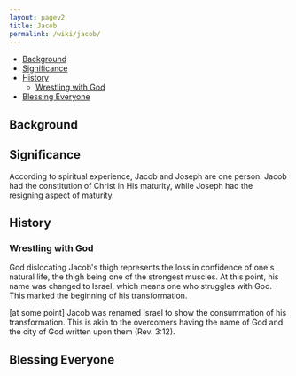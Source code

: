 ```yaml
---
layout: pagev2
title: Jacob
permalink: /wiki/jacob/
---
```

- [Background](#background)
- [Significance](#significance)
- [History](#history)
  - [Wrestling with God](#wrestling-with-god)
- [Blessing Everyone](#blessing-everyone)

## Background

## Significance

According to spiritual experience, Jacob and Joseph are one person. Jacob had the constitution of Christ in His maturity, while Joseph had the resigning aspect of maturity. 

## History

### Wrestling with God

God dislocating Jacob's thigh represents the loss in confidence of one's natural life, the thigh being one of the strongest muscles. At this point, his name was changed to Israel, which means one who struggles with God. This marked the beginning of his transformation.

[at some point] Jacob was renamed Israel to show the consummation of his transformation. This is akin to the overcomers having the name of God and the city of God written upon them (Rev. 3:12).
## Blessing Everyone
